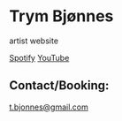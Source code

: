 # Trym Bjønnes
artist website

[Spotify](https://open.spotify.com/artist/7sH4Yq8VOE93AsAnkDRrDu)
[YouTube](https://www.youtube.com/@trymbjonnes)

## Contact/Booking:
t.bjonnes@gmail.com

